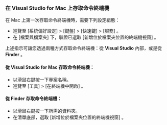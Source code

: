 ### <a name="accessing-a-command-terminal-on-visual-studios-for-mac"></a>在 Visual Studio for Mac 上存取命令終端機

在 Mac 上第一次存取命令終端機時，需要下列設定組態：

* 巡覽至 [系統偏好設定] > [鍵盤] > [快速鍵] > [服務]  。
* 在 [檔案與檔案夾]  下，驗證已選取 [新增位於檔案夾位置的終端機視窗]  。

上述指示可讓您透過兩種方式存取命令終端機：從 **Visual Studio** 內部，或是從 **Finder** 。 

#### <a name="to-access-a-command-terminal-from-visual-studio-for-mac"></a>從 Visual Studio for Mac 存取命令終端機：

* 以滑鼠右鍵按一下專案名稱。
* 巡覽至 [工具] > [在終端機中開啟]  。

#### <a name="to-access-a-command-terminal-from-finder"></a>從 Finder 存取命令終端機：

* 以滑鼠右鍵按一下所需的資料夾。
* 在清單底部，選取 [新增位於檔案夾位置的終端機視窗]  。
